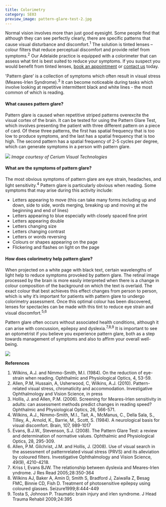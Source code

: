 ```yaml
---
title: Colorimetry
category: SE03
preview_image: pattern-glare-test-2.jpg
---
```

Normal vision involves more than just good eyesight. Some people find that although they can see perfectly clearly, there are specific patterns that cause visual disturbance and discomfort.<sup>1</sup> The solution is tinted lenses – colour filters that reduce perceptual discomfort and provide relief from symptoms.<sup>2</sup> Our Adelaide practice is equipped with a colorimeter that can assess what tint is best suited to reduce your symptoms. If you suspect you would benefit from tinted lenses, <a href="/what-we-do/eye-exam">book an appointment</a> or <a href="/what-we-do/contact">contact us</a> today.

'Pattern glare' is a collection of symptoms which often result in visual stress (Meares-Irlen Syndrome).<sup>3</sup> It can become noticeable during tasks which involve looking at repetitive intermittent black and white lines - the most common of which is reading.

#### What causes pattern glare?

Pattern glare is caused when repetitive striped patterns overexcite the visual cortex of the brain. It can be tested for using the Pattern Glare Test, which involves presenting the patient with three different pattern on a piece of card. Of these three patterns, the first has spatial frequency that is too low to produce symptoms, and the last has a spatial frequency that is too high. The second pattern has a spatial frequency of 2-5 cycles per degree, which can generate symptoms in a person with pattern glare.

![](/uploads/pattern-glare-test-2.jpg)
*Image courtesy of Cerium Visual Technologies*

#### What are the symptoms of pattern glare?

The most obvious symptoms of pattern glare are eye strain, headaches, and light sensitivity.<sup>4</sup> Pattern glare is particularly obvious when reading. Some symptoms that may arise during this activity include:

* Letters appearing to move (this can take many forms including up and down, side to side, words merging, breaking up and moving at the beginning and end of lines)
* Letters appearing to blue especially with closely spaced fine print
* Letters appearing double
* Letters changing size
* Letters changing contrast
* Letters or words reversing
* Colours or shapes appearing on the page
* Flickering and flashes on light on the page

#### How does colorimetry help pattern glare?

When projected on a white page with black text, certain wavelengths of light help to reduce symptoms provoked by pattern glare. The retinal image processed by the brain is more easily interpreted when there is a change in colour composition of the background on which the text is overlaid. The exact colour that best achieves this effect changes from person to person, which is why it’s important for patients with pattern glare to undergo colorimetry assessment. Once this optimal colour has been discovered, lenses for spectacles can be made with this tint to reduce eye strain and visual discomfort.<sup>5,6</sup>

Pattern glare often occurs without associated health conditions, although it can arise with concussion, epilepsy and dyslexia.<sup>7,8,9</sup> It is important to see an optometrist if you believe you experience pattern glare, both as a step towards management of symptoms and also to affirm your overall well-being.

![](/uploads/coloured-overlay.jpg)



<b>References</b>

1. Wilkins, A.J. and Nimmo-Smith, M.I. (1984). On the reduction of eye-strain when reading. Ophthalmic and Physiological Optics, 4, 53-59.
2. Allen, P.M, Hussain, A, Usherwood, C, Wilkins, A.J. (2010). Pattern-related visual stress, chromaticity and accommodation. Investigative Ophthalmology and Vision Science, in press
3. Hollis, J. and Allen, P.M. (2006). Screening for Meares-Irlen sensitivity in adults: can assessment methods predict changes in reading speed? Ophthalmic and Physiological Optics, 26, 566-571.
4. Wilkins, A.J., Nimmo-Smith, M.I., Tait, A., McManus, C., Della Sala, S., Tilley, A., Arnold, K., Barrie, M., Scott, S. (1984). A neurological basis for visual discomfort. Brain, 107, 989-1017
5. Evans, B.J.W., Stevenson, S.J. (2008). The Pattern Glare Test: a review and determination of normative values. Ophthalmic and Physiological Optics, 28, 295-309.
6. Allen, P.M. Gilchrist, J.M. and Hollis, J. (2008). Use of visual search in the assessment of patternrelated visual stress (PRVS) and its alleviation by coloured filters. Investigative Ophthalmology and Vision Science, 49(9), 4210-4218.
7. Kriss I, Evans BJW. The relationship between dyslexia and Meares-Irlen yndrome. J Res Read 2005;28:350-364
8. Wilkins AJ, Baker A, Amin D, Smith S, Bradford J, Zaiwalla Z, Besag FMC, Binnie CD, Fish D. Treatment of photosensitive epilepsy using coloured glasses. Seizure1999;8:444-449
9. Tosta S, Johnosn P. Traumatic brain injury and irlen syndrome. J Head Trauma Rehabil 2009;24:395